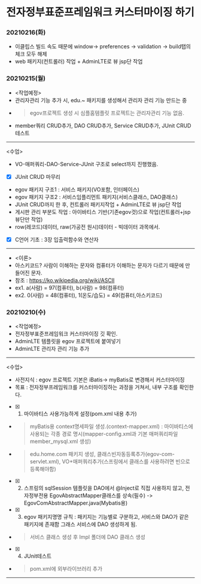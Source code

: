 # 전자정부표준프레임워크 커스터마이징 하기
### 20210216(화)
- 이클립스 빌드 속도 때문에 window-> preferences -> validation -> build탭의 체크 모두 해제
- web 패키지(컨트롤러) 작업 + AdminLTE로 뷰 jsp단 작업
 

### 20210215(월) 
- <작업예정>
- 관리자관리 기능 추가 시, edu.~ 패키지를 생성해서 관리자 관리 기능 만드는 중
- > egov프로젝트 생성 시 심플홈템플릿 프로젝트는 관리자관리 기능 없음.
- member쿼리 CRUD추가, DAO CRUD추가, Service CRUD추가, JUnit CRUD테스트

----------------------------------------------------------------

<수업>
- VO-매퍼쿼리-DAO-Service-JUnit 구조로 select까지 진행했음.
- [X] JUnit CRUD 마무리
- egov 패키지 구조1 : 서비스 패키지(VO포함, 인터페이스)
- egov 패키지 구조2 : 서비스임플리먼트 패키지(서비스클래스, DAO클래스)
- JUnit CRUD까지 한 후, 컨트롤러 패키지작업 + AdminLTE로 뷰 jsp단 작업
- 게시판 관리 부분도 작업 : 아이바티스 기반(기존egov것)으로 작업(컨트롤러+jsp뷰단만 작업)
- row(레코드)데이터, raw(가공전 원시)데이터 - 빅데이터 과목에서.
- [X] C언어 기초 : 3장 입출력함수와 연산자

----------------------------------------------------------------

- <이론>
- 아스키코드? 사람이 이해하는 문자와 컴퓨터가 이해하는 문자가 다르기 때문에 만들어진 문자.
- 참조 : https://ko.wikipedia.org/wiki/ASCII
- ex1. a(사람) = 97(컴퓨터), b(사람) = 98(컴퓨터)
- ex2. 0(사람) = 48(컴퓨터), 1(온도/습도) = 49(컴퓨터,아스키코드)

### 20210210(수) 

- <작업예정>
- 전자정부표준프레임워크 커스터마이징 깃 확인.
- AdminLTE 템플릿을 egov 프로젝트에 붙여넣기
- AdminLTE 관리자 관리 기능 추가

----------------------------------------------------------------

<수업>
- 사전지식 : egov 프로젝트 기본은 iBatis-> myBatis로 변경해서 커스터마이징
- 목표 : 전자정부프레임워크를 커스터마이징하는 과정을 거쳐서, 내부 구조를 확인한다.
- [X] 1. 마이바티스 사용가능하게 설정(pom.xml 내용 추가)
- > myBatis용 context명세파일 생성.(context-mapper.xml) : 마이바티스에 사용되는 각종 경로 명시(mapper-config.xml과 기본 매퍼쿼리파일 member_mysql.xml 생성)
- > edu.home.com 패키지 생성, 클래스빈자동등록추가(egov-com-servlet.xml), VO+매퍼쿼리추가(스프링에서 클래스를 사용하려면 빈으로 등록해야함)
- [X] 2. 스프링의 sqlSession 템플릿을 DAO에서 @Inject로 직접 사용하지 않고, 전자정부전용 EgovAbstractMapper클래스를 상속(필수) -> EgovComAbstractMapper.java(Mybatis용)
- [X] 3. egov 패키지명명 규칙 : 패키지는 기능별로 구분하고, 서비스와 DAO가 같은 패키지에 존재함 그래스 서비스에 DAO 생성하게 됨.
- > 서비스 클래스 생성 후 Impl 폴더에 DAO 클래스 생성 
- [X] 4. JUnit테스트
- > pom.xml에 외부라이브러리 추가

-----------------------------------------------------------------